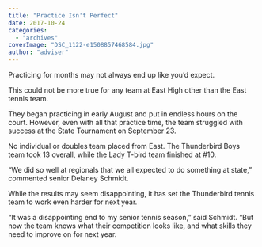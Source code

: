 ```yaml
---
title: "Practice Isn't Perfect"
date: 2017-10-24
categories: 
  - "archives"
coverImage: "DSC_1122-e1508857468584.jpg"
author: "adviser"
---
```


Practicing for months may not always end up like you’d expect.

This could not be more true for any team at East High other than the East tennis team.

They began practicing in early August and put in endless hours on the court. However, even with all that practice time, the team struggled with success at the State Tournament on September 23.

No individual or doubles team placed from East. The Thunderbird Boys team took 13 overall, while the Lady T-bird team finished at #10.

“We did so well at regionals that we all expected to do something at state,” commented senior Delaney Schmidt.

While the results may seem disappointing, it has set the Thunderbird tennis team to work even harder for next year.

“It was a disappointing end to my senior tennis season,” said Schmidt. “But now the team knows what their competition looks like, and what skills they need to improve on for next year.
